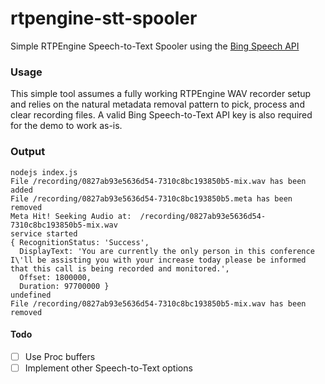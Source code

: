 # rtpengine-stt-spooler
Simple RTPEngine Speech-to-Text Spooler using the [Bing Speech API](https://azure.microsoft.com/en-us/services/cognitive-services)

### Usage
This simple tool assumes a fully working RTPEngine WAV recorder setup and relies on the natural metadata removal pattern to pick, process and clear recording files. A valid Bing Speech-to-Text API key is also required for the demo to work as-is.

### Output
```
nodejs index.js 
File /recording/0827ab93e5636d54-7310c8bc193850b5-mix.wav has been added
File /recording/0827ab93e5636d54-7310c8bc193850b5.meta has been removed
Meta Hit! Seeking Audio at:  /recording/0827ab93e5636d54-7310c8bc193850b5-mix.wav
service started
{ RecognitionStatus: 'Success',
  DisplayText: 'You are currently the only person in this conference I\'ll be assisting you with your increase today please be informed that this call is being recorded and monitored.',
  Offset: 1800000,
  Duration: 97700000 }
undefined
File /recording/0827ab93e5636d54-7310c8bc193850b5-mix.wav has been removed
```

#### Todo
* [ ] Use Proc buffers
* [ ] Implement other Speech-to-Text options
